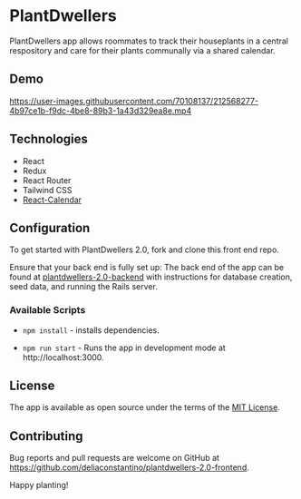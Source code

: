 # PlantDwellers

PlantDwellers app allows roommates to track their houseplants in a central respository and care for their plants communally via a shared calendar. 

## Demo

https://user-images.githubusercontent.com/70108137/212568277-4b97ce1b-f9dc-4be8-89b3-1a43d329ea8e.mp4

## Technologies
- React
- Redux
- React Router
- Tailwind CSS
- [React-Calendar](https://www.npmjs.com/package/react-calendar)



## Configuration

To get started with PlantDwellers 2.0, fork and clone this front end repo.

Ensure that your back end is fully set up:
The back end of the app can be found at [plantdwellers-2.0-backend](https://github.com/deliaconstantino/plantdwellers-2.0-backend) with instructions for database creation, seed data, and running the Rails server.

### Available Scripts

- `npm install` - installs dependencies.

- `npm run start` - Runs the app in development mode at http://localhost:3000.

## License

The app is available as open source under the terms of the [MIT License](https://opensource.org/licenses/MIT).

## Contributing

Bug reports and pull requests are welcome on GitHub at https://github.com/deliaconstantino/plantdwellers-2.0-frontend. 

Happy planting!

